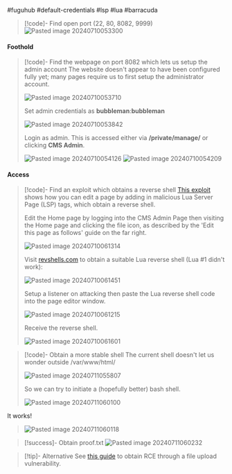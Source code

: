 #fuguhub #default-credentials #lsp #lua #barracuda

>[!code]- Find open port (22, 80, 8082, 9999)
>![Pasted image 20240710053300](Images/Pasted%20image%2020240710053300.png)
#### Foothold

>[!code]- Find the webpage on port 8082 which lets us setup the admin account
>The website doesn't appear to have been configured fully yet; many pages require us to first setup the administrator account.
>
>![Pasted image 20240710053710](Images/Pasted%20image%2020240710053710.png)
>
>Set admin credentials as **bubbleman**:**bubbleman**
>
>![Pasted image 20240710053842](Images/Pasted%20image%2020240710053842.png)
>
>Login as admin. This is accessed either via **/private/manage/** or clicking **CMS Admin**.
>
>![Pasted image 20240710054126](Images/Pasted%20image%2020240710054126.png)
>![Pasted image 20240710054209](Images/Pasted%20image%2020240710054209.png)
#### Access

>[!code]- Find an exploit which obtains a reverse shell
>[This exploit](https://github.com/SanjinDedic/FuguHub-8.4-Authenticated-RCE-CVE-2024-27697) shows how you can edit a page by adding in malicious Lua Server Page (LSP) tags, which obtain a reverse shell.
>
>Edit the Home page by logging into the CMS Admin Page then visiting the Home page and clicking the file icon, as described by the 'Edit this page as follows' guide on the far right.
>
>![Pasted image 20240710061314](Images/Pasted%20image%2020240710061314.png)
>
>Visit [revshells.com](https://www.revshells.com/) to obtain a suitable Lua reverse shell (Lua #1 didn't work):
>
>![Pasted image 20240710061451](Images/Pasted%20image%2020240710061451.png)
>
>Setup a listener on attacking then paste the Lua reverse shell code into the page editor window.
>
>![Pasted image 20240710061215](Images/Pasted%20image%2020240710061215.png)
>
>Receive the reverse shell.
>
>![Pasted image 20240710061601](Images/Pasted%20image%2020240710061601.png)

>[!code]- Obtain a more stable shell
>The current shell doesn't let us wonder outside /var/www/html/
>
>![Pasted image 20240711055807](Images/Pasted%20image%2020240711055807.png)
>
>So we can try to initiate a (hopefully better) bash shell.
>
>![Pasted image 20240711060100](Images/Pasted%20image%2020240711060100.png)
>
It works!
>
>![Pasted image 20240711060118](Images/Pasted%20image%2020240711060118.png)

>[!success]- Obtain proof.txt
>![Pasted image 20240711060232](Images/Pasted%20image%2020240711060232.png)

>[!tip]- Alternative
>See [this guide](https://github.com/ojan2021/Fuguhub-8.1-RCE/blob/main/Fuguhub-8-1-RCE-Report.pdf) to obtain RCE through a file upload vulnerability.



